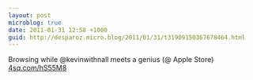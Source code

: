 ```yaml
---
layout: post
microblog: true
date: 2011-01-31 12:58 +1000
guid: http://desparoz.micro.blog/2011/01/31/t31909150367678464.html
---
```

Browsing while @kevinwithnall meets a genius (@ Apple Store) [4sq.com/hS55M8](http://4sq.com/hS55M8)
